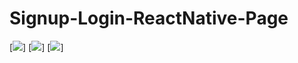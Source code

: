 # Signup-Login-ReactNative-Page
[<img src="https://drive.google.com/file/d/1PPbXYZJ5Mb9QfbxPJmWYOWqoKPF-xkRa/view?usp=sharing" />]
[<img src="https://drive.google.com/file/d/1Qi1UnBvc51ksM-9Qoj5FaJ7BngFqd4ag/view?usp=sharing" />]
[<img src="https://drive.google.com/file/d/1g9Pq8_vJaOoVGcCd9gh1YJuSes0pg270/view?usp=sharing" />]
